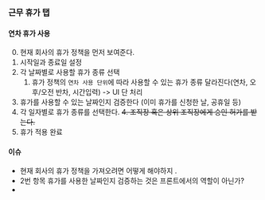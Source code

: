 ### 근무 휴가 탭
#### 연차 휴가 사용
0. 현재 회사의 휴가 정책을 먼저 보여준다.
1. 시작일과 종료일 설정
2. 각 날짜별로 사용할 휴가 종류 선택
    1. 휴가 정책의 `연차 사용 단위`에 따라 사용할 수 있는 휴가 종류 달라진다(연차, 오후/오전 반차, 시간입력) -> UI 단 처리
3. 휴가를 사용할 수 있는 날짜인지 검증한다 (이미 휴가를 신청한 날, 공휴일 등)
4. 각 일자별로 휴가 종류를 선택한다.
   ~~4. 조직장 혹은 상위 조직장에게 승인 허가를 받는다.~~
5. 휴가 적용 완료


#### 이슈
- 현재 회사의 휴가 정책을 가져오려면 어떻게 해야하지 . 
- 2번 항목 휴가를 사용한 날짜인지 검증하는 것은 프론트에서의 역할이 아닌가?
- 
